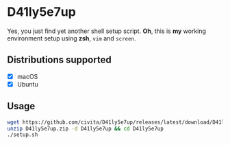 # D41ly5e7up

Yes, you just find yet another shell setup script. **Oh**, this is **my** working environment setup using **zsh**, `vim` and `screen`. 

## Distributions supported

- [x] macOS
- [x] Ubuntu

## Usage

```sh
wget https://github.com/civita/D41ly5e7up/releases/latest/download/D41ly5e7up.zip
unzip D41ly5e7up.zip -d D41ly5e7up && cd D41ly5e7up
./setup.sh
```